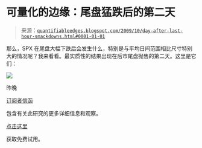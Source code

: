 <!--yml

类别: 未分类

日期: 2024-05-18 13:11:40

-->

# 可量化的边缘：尾盘猛跌后的第二天

> 来源：[`quantifiableedges.blogspot.com/2009/10/day-after-last-hour-smackdowns.html#0001-01-01`](http://quantifiableedges.blogspot.com/2009/10/day-after-last-hour-smackdowns.html#0001-01-01)

那么，SPX 在尾盘大幅下跌后会发生什么，特别是与平均日间范围相比尺寸特别大的情况呢？我来看看。最实质性的结果出现在后市尾盘抛售的第二天。这里是它们：

![](https://blogger.googleusercontent.com/img/b/R29vZ2xl/AVvXsEh8q0Xkj6Okt4r6MmrBaPamoQmKnyImv-X4lKHl6rWHqfTXsda-Qlj3YBfN8-27QSO3n_Aegl6BOlmA0__4cUnQHCvyK18lQGu4WtsKSPBK4NODCmirVQoy56GFHTeou8Vm_35yWAxLbSpD/s1600-h/2009-10-22+png1.png)

昨晚

[订阅者信函](http://www.quantifiableedges.com/gold.html)

包含有关此研究的更多详细信息和观察。

[点击这里](http://www.quantifiableedges.com/members/register.php)

获取免费试用。
